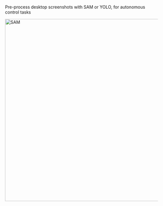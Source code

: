 Pre-process desktop screenshots with SAM or YOLO, for autonomous control tasks

 <img src="labeled_images/labeled.png" alt="SAM" width="600">
